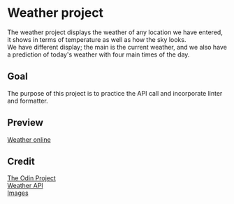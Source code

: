 # Weather project

The weather project displays the weather of any location we have entered, it shows in terms of temperature as well as how the sky looks.  
We have different display; the main is the current weather, and we also have a prediction of today's weather with four main times of the day.

## Goal

The purpose of this project is to practice the API call and incorporate linter and formatter.

## Preview

[Weather online](https://haveadream1.github.io/weather-app/)

## Credit

[The Odin Project](https://www.theodinproject.com/)  
[Weather API](https://www.weatherapi.com/)  
[Images](https://www.figma.com/design/BVKtenvFGEaYqOo2Y6q28I/Weather-Icons---Community-(Community)?node-id=101-2&t=L06xq648i0cax0lN-1)
